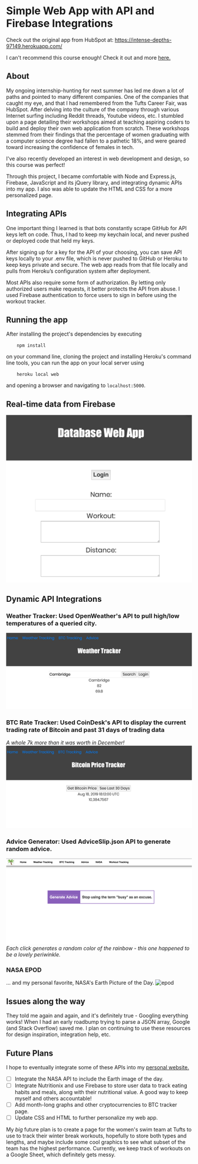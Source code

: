 # Simple Web App with API and Firebase Integrations

Check out the original app from HubSpot at: https://intense-depths-97149.herokuapp.com/

I can't recommend this course enough! Check it out and more [here.](https://app.hubspot.com/learning-center)

## About
My ongoing internship-hunting for next summer has led me down a lot of paths and pointed to many different companies. One of
the companies that caught my eye, and that I had remembered from the Tufts Career Fair, was HubSpot. After delving into the
culture of the company through various Internet surfing including Reddit threads, Youtube videos, etc. I stumbled upon a page
detailing their workshops aimed at teaching aspiring coders to build and deploy their own web application from scratch. These
workshops stemmed from their findings that the percentage of women graduating with a computer science degree had fallen to a 
pathetic 18%, and were geared toward increasing the confidence of females in tech.

I've also recently developed an interest in web development and design, so this course was perfect!

Through this project, I became comfortable with Node and Express.js, Firebase, JavaScript and its jQuery library, and 
integrating dynamic APIs into my app. I also was able to update the HTML and CSS for a more personalized page.

## Integrating APIs

One important thing I learned is that bots constantly scrape GitHub for API keys left on code. Thus, I had to keep my keychain 
local, and never pushed or deployed code that held my keys. 

After signing up for a key for the API of your choosing, you can save API keys locally to your .env file, which is never pushed to GitHub or Heroku to keep keys private and secure. The web app  reads from that file locally and pulls from Heroku’s configuration system after deployment.

Most APIs also require some form of authorization. By letting only authorized users make requests, it better protects the API from abuse. I used Firebase authentication to force users to sign in before using the workout tracker.

## Running the app
After installing the project's dependencies by executing
```
	npm install 
```
on your command line, cloning the project and installing Heroku's command line tools, you can run the app on your local server using
```
	heroku local web	
```
and opening a browser and navigating to `localhost:5000`.


## Real-time data from Firebase 
![firebase](images/firebase.png)

## Dynamic API Integrations

### Weather Tracker: Used OpenWeather's API to pull high/low temperatures of a queried city.
![weather](images/weather.png)

### BTC Rate Tracker: Used CoinDesk's API to display the current trading rate of Bitcoin and past 31 days of trading data

*A whole 7k more than it was worth in December!*
![btc](images/btc.png)

### Advice Generator: Used AdviceSlip.json API to generate random advice.
![advice](images/advice.png)
*Each click generates a random color of the rainbow - this one happened to be a lovely periwinkle.*

### NASA EPOD
... and my personal favorite, NASA's Earth Picture of the Day.
![epod](images/nasaepod.png)

## Issues along the way
They told me again and again, and it's definitely true - Googling everything works! When I had an early roadbump trying 
to parse a JSON array, Google (and Stack Overflow) saved me. I plan on continuing to use these resources for design 
inspiration, integration help, etc.

## Future Plans
I hope to eventually integrate some of these APIs into my [personal website.](https://www.sook-hee.com)

- [ ] Integrate the NASA API to include the Earth image of the day.
- [ ] Integrate Nutritionix and use Firebase to store user data to track eating habits and meals, along with their nutritional
value. A good way to keep myself and others accountable!
- [ ] Add month-long graphs and other cryptocurrencies to BTC tracker page.
- [ ] Update CSS and HTML to further personalize my web app.

My *big* future plan is to create a page for the women's swim team at Tufts to use to track their winter break workouts,
hopefully to store both types and lengths, and maybe include some cool graphics to see what subset of the team has the
highest performance. Currently, we keep track of workouts on a Google Sheet, which definitely gets messy. 
